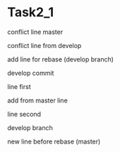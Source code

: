 # Task2_1


conflict line master

conflict line from develop


add line for rebase (develop branch)

develop commit

line first

add from master line


line second

develop branch

new line before rebase (master)